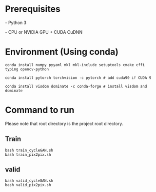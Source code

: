 # Prerequisites

\- Python 3

\- CPU or NVIDIA GPU + CUDA CuDNN

# Environment (Using conda)

```
conda install numpy pyyaml mkl mkl-include setuptools cmake cffi typing opencv-python

conda install pytorch torchvision -c pytorch # add cuda90 if CUDA 9

conda install visdom dominate -c conda-forge # install visdom and dominate
```

# Command to run

Please note that root directory is the project root directory.

## Train

```
bash train_cycleGAN.sh
bash train_pix2pix.sh
```

## valid

```
bash valid_cycleGAN.sh
bash valid_pix2pix.sh
```
